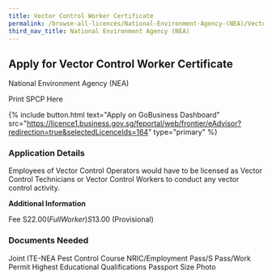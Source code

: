 ```yaml
---
title: Vector Control Worker Certificate
permalink: /browse-all-licences/National-Environment-Agency-(NEA)/Vector-Control-Worker-Certificate
third_nav_title: National Environment Agency (NEA)
---
```


## Apply for Vector Control Worker Certificate

National Environment Agency (NEA)

Print SPCP Here


{% include button.html text="Apply on GoBusiness Dashboard" src="https://licence1.business.gov.sg/feportal/web/frontier/eAdvisor?redirection=true&selectedLicenceIds=164" type="primary" %}

### Application Details

<p>Employees of Vector Control Operators would have to be licensed as Vector Control Technicians or Vector Control Workers to conduct any vector control activity.</p>

**Additional Information**

Fee
S$22.00 (Full Worker)
S$13.00 (Provisional)

### Documents Needed

Joint ITE-NEA Pest Control Course
NRIC/Employment Pass/S Pass/Work Permit
Highest Educational Qualifications
Passport Size Photo


